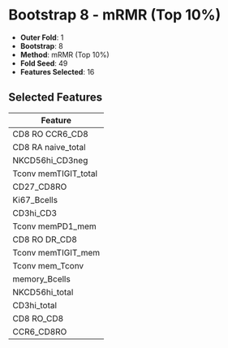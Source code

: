 # Bootstrap 8 - mRMR (Top 10%)

- **Outer Fold**: 1
- **Bootstrap**: 8
- **Method**: mRMR (Top 10%)
- **Fold Seed**: 49
- **Features Selected**: 16

## Selected Features

| Feature |
|---------|
| CD8 RO CCR6_CD8 |
| CD8 RA naive_total |
| NKCD56hi_CD3neg |
| Tconv memTIGIT_total |
| CD27_CD8RO |
| Ki67_Bcells |
| CD3hi_CD3 |
| Tconv memPD1_mem |
| CD8 RO DR_CD8 |
| Tconv memTIGIT_mem |
| Tconv mem_Tconv |
| memory_Bcells |
| NKCD56hi_total |
| CD3hi_total |
| CD8 RO_CD8 |
| CCR6_CD8RO |
